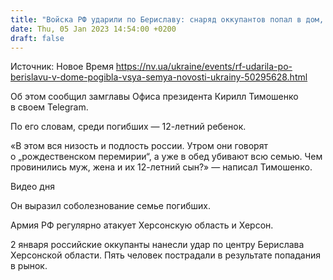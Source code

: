 ```yaml
---
title: "Войска РФ ударили по Бериславу: снаряд оккупантов попал в дом, погибла семья — 12-летний ребенок и его родители"
date: Thu, 05 Jan 2023 14:54:00 +0200
draft: false
---
```

Источник: Новое Время https://nv.ua/ukraine/events/rf-udarila-po-berislavu-v-dome-pogibla-vsya-semya-novosti-ukrainy-50295628.html


 Об этом сообщил замглавы Офиса президента Кирилл Тимошенко в своем Telegram.

По его словам, среди погибших — 12-летний ребенок.

«В этом вся низость и подлость россии. Утром они говорят о „рождественском перемирии“, а уже в обед убивают всю семью. Чем провинились муж, жена и их 12-летний сын?» — написал Тимошенко.

 Видео дня   

Он выразил соболезнование семье погибших.

Армия РФ регулярно атакует Херсонскую область и Херсон.

2 января российские оккупанты нанесли удар по центру Берислава Херсонской области. Пять человек пострадали в результате попадания в рынок.
